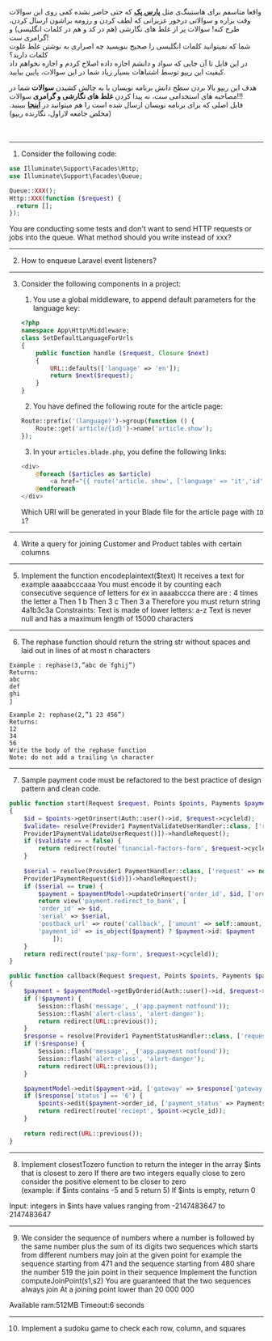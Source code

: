واقعا متاسفم برای هاستینگ‌ی مثل
<b><a href="https://parspack.com/">پارس پک</a></b>
که حتی حاضر نشده کمی روی این سوالات وقت بزاره و سوالاتی درخور عزیزانی که لطف کردن و رزومه براشون ارسال کردن، طرح کنه! سوالات پر از غلط های نگارشی (هم در کد و هم در کلمات انگلیسی) و گرامری ست! <br />
شما که نمیتوانید کلمات انگلیسی را صحیح بنویسید چه اصراری به نوشتن غلط غلوت کلمات دارید؟ <br />
در این فایل تا آن جایی که سواد و دانشم اجازه داده اصلاح کردم و اجازه نخواهم داد کیفیت این ریپو توسط اشتباهات بسیار زیاد شما در این سوالات، پایین بیایید. 

هدف این ریپو بالا بردن سطح دانش برنامه نویسان با به چالش کشیدن
<b> سوالات </b>
شما در مصاحبه های استخدامی ست، نه پیدا کردن 
<b> غلط های نگارشی و گرامری </b>
سوالات!!!<br/>
فایل اصلی که برای برنامه نویسان ارسال شده است را هم میتوانید در
<b><a href="https://parspack.com/">اینجا</a></b>
ببینید. (مخلص جامعه لاراول، نگارنده ریپو)
<br/>
<br/>
<br/>
<hr />

1. Consider the following code:

```php
use Illuminate\Support\Facades\Http; 
use Illuminate\Support\Facades\Queue;

Queue::XXX();
Http::XXX(function ($request) {
  return [];
});
```
You are conducting some tests and don't want to send HTTP requests or 
jobs into the queue. What method should you write instead of xxx?

<hr />

2. How to enqueue Laravel event listeners?

<hr />

3. Consider the following components in a project:

    1. You use a global middleware, to append default parameters for the language key:
    ```php
    <?php
    namespace App\Http\Middleware;
    class SetDefaultLanguageForUrls
    {
        public function handle ($request, Closure $next)
        {
            URL::defaults(['language' => 'en']);
            return $next($request);
        }
    }
    ```
    
    2. You have defined the following route for the article page:
    ```php
    Route::prefix('(language)')->group(function () {
        Route::get('article/{id}')->name('article.show');
    });
    ```
    
    3. In your `articles.blade.php`, you define the following links:
    ```php
    <div>
        @foreach ($articles as $article)
            <a href="{{ route('article. show', ['language' => 'it','id' => {{ $article->name }}]"></a>
        @endforeach
    </div>
    ```
    
    Which URI will be generated in your Blade file for the article page with `ID 1`?

<hr />

4. Write a query for joining Customer and Product tables with certain columns

<hr />

5. Implement the function encodeplaintext($text)
It receives a text for example aaaabcccaaa
You must encode it by counting each consecutive sequence of letters for ex in aaaabccca there are : 
4 times the letter a
Then 1 b
Then 3 c
Then 3 a
Therefore you must return string 4a1b3c3a 
Constraints:
Text is made of lower letters: a-z
Text is never null and has a maximum length of 15000 characters

<hr />

6. The rephase function should return the string str without spaces and laid out in lines of at most n characters 
```
Example : rephase(3,”abc de fghij”)
Returns: 
abc
def
ghi
j
```
```
Example 2: rephase(2,”1 23 456”) 
Returns:
12
34
56
Write the body of the rephase function
Note: do not add a trailing \n character
```

<hr />

7. Sample payment code must be refactored to the best practice of design pattern and clean code.
```php
public function start(Request $request, Points $points, Payments $paymentModel)
{
    $id = $points->getOrinsert(Auth::user()->id, $request->cycleld);
    $validate= resolve(Provider1 PaymentValidateUserHandler::class, ['request' => new
    Provider1PaymentValidateUserRequest()])->handleRequest();
    if ($validate == = false) {
        return redirect(route('financial-factors-form', $request->cycleld));
    }
    
    $serial = resolve(Provider1 PaymentHandler::class, ['request' => new
    Provider1PaymentRequest($id)])->handleRequest();
    if ($serial == true) {
        $payment = $paymentModel->updateOrinsert('order_id', $id, ['order_id' => $id, 'total_amount'=> self::amount, 'serial' => $serial, 'user_id' => Auth::user()->id]);
        return view('payment.redirect_to_bank', [
        'order_id' => $id,
        'serial' => $serial,
        'postback_url' => route('callback', ['amount' => self::amount, 'order_id' => $id]),
        'payment_id' => is_object($payment) ? $payment->id: $payment
            ]);
    }
    return redirect(route('pay-form', $request->cycleld));
}

public function callback(Request $request, Points $points, Payments $paymentModel)
{
    $payment = $paymentModel->getByOrderid(Auth::user()->id, $request->order_id); 
    if (!$payment) {
        Session::flash('message', _('app.payment notfound')); 
        Session::flash('alert-class', 'alert-danger');
        return redirect(URL::previous());
    }
    $response = resolve(Provider1 PaymentStatusHandler::class, ['request': => new Provider1PaymentStatusRequest($request->order_id, $payment->serial)])->handleRequest();
    if (!$response) { 
        Session::flash('message', _('app.payment notfound'));
        Session::flash('alert-class', 'alert-danger');
        return redirect(URL::previous());
    }

    $paymentModel->edit($payment->id, ['gateway' => $response['gateway'], 'status' => $response['status'], 'total_amount' => $response['total_amount']]);
    if ($response['status'] == '6') {
        $points->edit($payment->order_id, ['payment_status' => Payments::PAYED]);
        return redirect(route('reciept', $point->cycle_id));
    }
    
    return redirect(URL::previous());
}
```

<hr />

8. Implement closestTozero function to return the integer in the array $ints that is closest to zero
If there are two integers equally close to zero consider the positive element to be closer to zero <br />
(example: if $ints contains -5 and 5 return 5) If $ints is empty, return 0

Input: integers in $ints have values ranging from -2147483647 to 2147483647

<hr />

9. We consider the sequence of numbers where a number is followed by the same number plus the sum of its digits 
two sequences which starts from different numbers may join at the given point for example the sequence starting from 471 and the sequence starting from 480 share the number 519 the join point in their sequence 
Implement the function computeJoinPoint($s1,$s2)
You are guaranteed that the two sequences always join 
At a joining point lower than 20 000 000

Available ram:512MB
Timeout:6 seconds

<hr />

10. Implement a sudoku game to check each row, column, and squares
